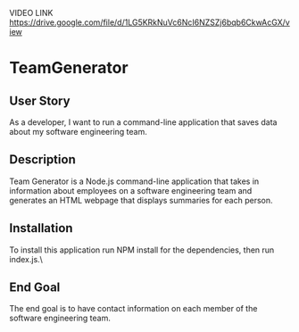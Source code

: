 VIDEO LINK
https://drive.google.com/file/d/1LG5KRkNuVc6NcI6NZSZj6bqb6CkwAcGX/view

# TeamGenerator


## User Story

As a developer, I want to run a command-line application that saves data about my software engineering team. 


## Description

Team Generator is a Node.js command-line application that takes in information about employees on a software engineering team and generates an HTML webpage that displays summaries for each person.


## Installation

To install this application run NPM install for the dependencies, then run index.js.\


## End Goal
The end goal is to have contact information on each member of the software engineering team.


